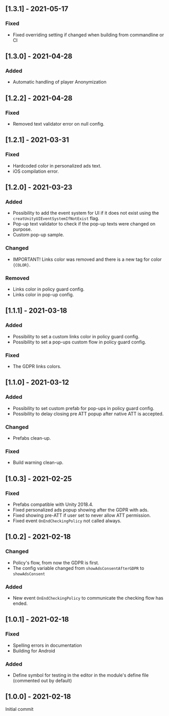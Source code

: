 ## [1.3.1] - 2021-05-17
### Fixed
- Fixed overriding setting if changed when building from commandline or CI


## [1.3.0] - 2021-04-28
### Added
- Automatic handling of player Anonymization


## [1.2.2] - 2021-04-28
### Fixed
- Removed text validator error on null config.


## [1.2.1] - 2021-03-31
### Fixed
- Hardcoded color in personalized ads text.
- iOS compilation error.


## [1.2.0] - 2021-03-23
### Added
- Possibility to add the event system for UI if it does not exist using the `creatUnityUIEventSystemIfNotExist` flag.
- Pop-up text validator to check if the pop-up texts were changed on purpose. 
- Custom pop-up sample.

### Changed
- IMPORTANT! Links color was removed and there is a new tag for color `{COLOR}`.

### Removed
- Links color in policy guard config.
- Links color in pop-up config.


## [1.1.1] - 2021-03-18
### Added
- Possibility to set a custom links color in policy guard config.
- Possibility to set a pop-ups custom flow in policy guard config.

### Fixed
- The GDPR links colors.


## [1.1.0] - 2021-03-12
### Added
- Possibility to set custom prefab for pop-ups in policy guard config.
- Possibility to delay closing pre ATT popup after native ATT is accepted.

### Changed
- Prefabs clean-up.

### Fixed
- Build warning clean-up.


## [1.0.3] - 2021-02-25
### Fixed
- Prefabs compatible with Unity 2018.4.
- Fixed personalized ads popup showing after the GDPR with ads.
- Fixed showing pre-ATT if user set to never allow ATT permission.
- Fixed event `OnEndCheckingPolicy` not called always.


## [1.0.2] - 2021-02-18
### Changed
- Policy's flow, from now the GDPR is first.
- The config variable changed from `showAdsConsentAfterGDPR` to `showAdsConsent`

### Added
- New event `OnEndCheckingPolicy` to communicate the checking flow has ended.


## [1.0.1] - 2021-02-18
### Fixed
- Spelling errors in documentation
- Building for Android

### Added
- Define symbol for testing in the editor in the module's define file (commented out by default)


## [1.0.0] - 2021-02-18
Initial commit
